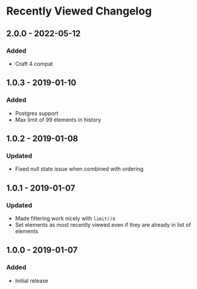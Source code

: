 # Recently Viewed Changelog

## 2.0.0 - 2022-05-12

### Added

- Craft 4 compat

## 1.0.3 - 2019-01-10

### Added

- Postgres support
- Max limit of 99 elements in history

## 1.0.2 - 2019-01-08

### Updated

- Fixed null state issue when combined with ordering

## 1.0.1 - 2019-01-07

### Updated

- Made filtering work nicely with `limit()`s
- Set elements as most recently viewed even if they are already in list of elements

## 1.0.0 - 2019-01-07

### Added

- Initial release
